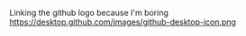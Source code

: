 Linking the github logo because I'm boring
https://desktop.github.com/images/github-desktop-icon.png

